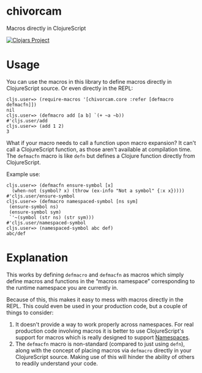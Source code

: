 # chivorcam
Macros directly in ClojureScript

[![Clojars Project](https://img.shields.io/clojars/v/chivorcam.svg)](https://clojars.org/chivorcam)

# Usage

You can use the macros in this library to define macros directly in ClojureScript source. 
Or even directly in the REPL:

```
cljs.user=> (require-macros '[chivorcam.core :refer [defmacro defmacfn]])
nil
cljs.user=> (defmacro add [a b] `(+ ~a ~b))
#'cljs.user/add
cljs.user=> (add 1 2)
3
```

What if your macro needs to call a function upon macro expansion? It can't call a 
ClojureScript function, as those aren't available at compilation time.
The `defmacfn` macro is like `defn` but defines a Clojure function directly from ClojureScript.

Example use:

```
cljs.user=> (defmacfn ensure-symbol [x] 
  (when-not (symbol? x) (throw (ex-info "Not a symbol" {:x x}))))
#'cljs.user/ensure-symbol
cljs.user=> (defmacro namespaced-symbol [ns sym]
 (ensure-symbol ns)
 (ensure-symbol sym)
 `'~(symbol (str ns) (str sym)))
#'cljs.user/namespaced-symbol
cljs.user=> (namespaced-symbol abc def)
abc/def
```

# Explanation

This works by defining `defmacro` and `defmacfn` as macros which simply define macros and functions in the “macros namespace” corresponding to the runtime namespace you are currently in.

Because of this, this makes it easy to mess with macros directly in the REPL. This could even be used in your production code, but a couple of things to consider:

1. It doesn't provide a way to work properly across namespaces. For real production code involving macros it is better to use ClojureScript's support for macros which is really designed to support [Namespaces](https://clojurescript.org/guides/ns-forms).
2. The `defmacfn` macro is non-standard (compared to just using `defn`), along with the concept of placing macros via `defmacro` directly in your ClojureScript source. Making use of this will hinder the ability of others to readily understand your code.
